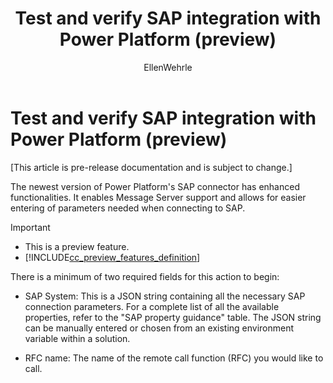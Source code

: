 ﻿---
title: Test and verify SAP integration with Power Platform (preview)
description: Learn about how to test and verify Power Platform integration with SAP
services: ''
suite: flow
documentationcenter: na
author: EllenWehrle
manager: jongilman
editor: ''
tags: ''
ms.devlang: na
ms.subservice: cloud-flow
ms.topic: article
ms.tgt_pltfrm: na
ms.workload: na
ms.date: 09/19/2022
ms.author: ellenwehrle
search.app: 
  - Flow
search.audienceType: 
  - flowmaker
  - enduser
---

# Test and verify SAP integration with Power Platform (preview)

[This article is pre-release documentation and is subject to change.]

The newest version of Power Platform's SAP connector has enhanced functionalities. It enables Message Server support and allows for easier entering of parameters needed when connecting to SAP.

> [!IMPORTANT]
> - This is a preview feature.
> - [!INCLUDE[cc_preview_features_definition](../includes/cc-preview-features-definition.md)]

There is a minimum of two required fields for this action to begin:

-   SAP System: This is a JSON string containing all the necessary SAP connection parameters. For a complete list of all the available properties, refer to the "SAP property guidance" table. The JSON string can be manually entered or chosen from an existing environment variable within a solution.

-   RFC name: The name of the remote call function (RFC) you would like to call.

